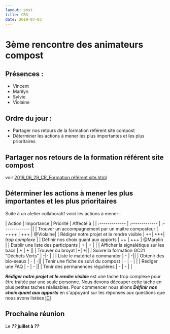 ```yaml
---
layout: post
title: CR3
date: 2019-07-03
---
```


# 3ème rencontre des animateurs compost

## Présences :
- Vincent
- Marilyn
- Sylvie
- Violaine

## Ordre du jour :
- Partager nos retours de la formation référent site compost
- Déterminer les actions à mener les plus importantes et les plus prioritaires

## Partager nos retours de la formation référent site compost
voir [2019_06_29_CR_Formation référent site.html](./2019_06_29_CR_Formation_referent_site.html)

## Déterminer les actions à mener les plus importantes et les plus prioritaires
Suite à un atelier collaboratif voici les actions à mener :

| Action         | Importance     | Priorité       | Affecté à |
| :------------- | :------------- | :------------- ||
| Trouver un accompagnement par un maître composteur | ++++ | +++ | @Violaine|
| Rédiger notre projet et le rendre visible | ++| +++|  *trop complexe* |
| Définir nos choix quant aux apports | ++ | +++ | @Marylin |
| Etablir une liste des participants | + | + | |
| Afficher la signalétique sur les bacs | + | + ||
| Trouver du broyat |+| +||
| Suivre la formation GC21 "Déchets Verts" | -|-   | |
| Liste le matériel à commander  | - | -||
| Obtenir des bio-seaux  | - | -||
| Tenir une fiche de suivi du compost  | - |  - |   |
| Rédiger une FAQ  | - | - ||
| Tenir des permanences régulières  |  - | -  |   |

***Rédiger notre projet et le rendre visible*** est une tache trop complexe pour être traitée par une seule personne. Nous devons découper cette tache en plus petites taches réalisables.
Pour commencer nous allons ***Définir nos choix quant aux apports*** en s'appuyant sur les réponses aux questions que nous avons listées [ICI](./2019_06_29_CR_Formation_referent_site.html#réponse-aux-questions-)


## Prochaine réunion
Le ***??* juillet à *??***
